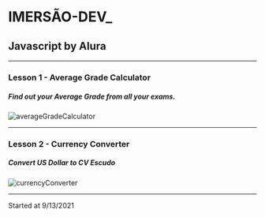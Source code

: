 # IMERSÃO-DEV_
## Javascript by Alura
---
### Lesson 1 - Average Grade Calculator
##### Find out your Average Grade from all your exams.
![averageGradeCalculator]( https://raw.githubusercontent.com/B1NT0N/IMERSAO-DEV_/master/Readme%20Assets/averageGradeCalculator.png "Lesson 1 - Average Grade Calculator")

---

### Lesson 2 - Currency Converter
##### Convert US Dollar to CV Escudo
![currencyConverter]( https://raw.githubusercontent.com/B1NT0N/IMERSAO-DEV_/master/Readme%20Assets/currencyConverter.png "Lesson 1 - Average Grade Calculator")

---

Started at 9/13/2021
